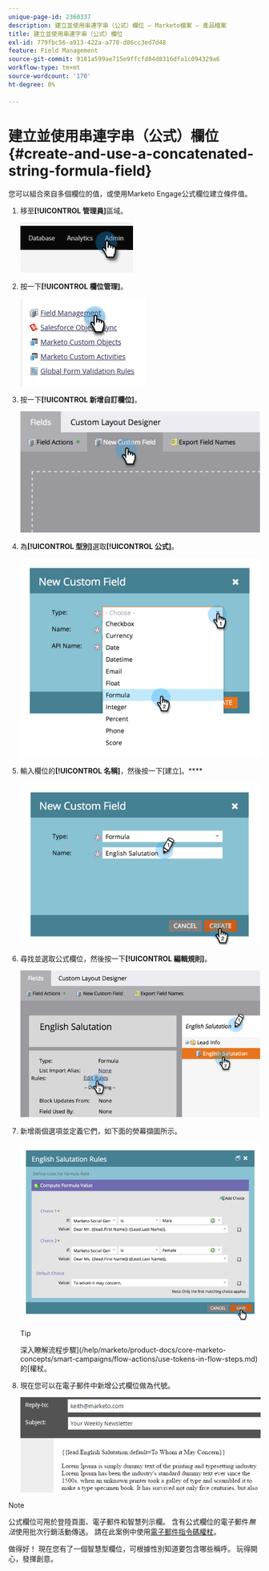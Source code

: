 ```yaml
---
unique-page-id: 2360337
description: 建立並使用串連字串（公式）欄位 — Marketo檔案 — 產品檔案
title: 建立並使用串連字串（公式）欄位
exl-id: 779fbc56-a913-422a-a778-d86cc3ed7d48
feature: Field Management
source-git-commit: 9181a599ae715e9ffcfd84d8316dfa1c094329a6
workflow-type: tm+mt
source-wordcount: '170'
ht-degree: 0%

---
```


# 建立並使用串連字串（公式）欄位 {#create-and-use-a-concatenated-string-formula-field}

您可以組合來自多個欄位的值，或使用Marketo Engage公式欄位建立條件值。

1. 移至&#x200B;**[!UICONTROL 管理員]**&#x200B;區域。

   ![](assets/create-and-use-a-concatenated-string-formula-field-1.png)

1. 按一下&#x200B;**[!UICONTROL 欄位管理]**。

   ![](assets/create-and-use-a-concatenated-string-formula-field-2.png)

1. 按一下&#x200B;**[!UICONTROL 新增自訂欄位]**。

   ![](assets/create-and-use-a-concatenated-string-formula-field-3.png)

1. 為&#x200B;**[!UICONTROL 型別]**&#x200B;選取&#x200B;**[!UICONTROL 公式]**。

   ![](assets/create-and-use-a-concatenated-string-formula-field-4.png)

1. 輸入欄位的&#x200B;**[!UICONTROL 名稱]**，然後按一下[建立]。****

   ![](assets/create-and-use-a-concatenated-string-formula-field-5.png)

1. 尋找並選取公式欄位，然後按一下&#x200B;**[!UICONTROL 編輯規則]**。

   ![](assets/create-and-use-a-concatenated-string-formula-field-6.png)

1. 新增兩個選項並定義它們，如下面的熒幕擷圖所示。

   ![](assets/create-and-use-a-concatenated-string-formula-field-7.png)

   >[!TIP]
   >
   >深入瞭解流程步驟](/help/marketo/product-docs/core-marketo-concepts/smart-campaigns/flow-actions/use-tokens-in-flow-steps.md)的[權杖。

1. 現在您可以在電子郵件中新增公式欄位做為代號。

   ![](assets/create-and-use-a-concatenated-string-formula-field-8.png)

>[!NOTE]
>
>公式欄位可用於登陸頁面、電子郵件和智慧列示欄。 含有公式欄位的電子郵件&#x200B;_無法_&#x200B;使用批次行銷活動傳送。 請在此案例中使用[電子郵件指令碼權杖](/help/marketo/product-docs/email-marketing/general/using-tokens/create-an-email-script-token.md)。

做得好！ 現在您有了一個智慧型欄位，可根據性別知道要包含哪些稱呼。 玩得開心，發揮創意。
